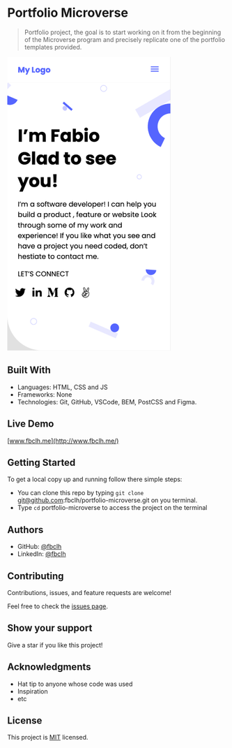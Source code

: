 # Portfolio Microverse

> Portfolio project, the goal is to start working on it from the beginning of the Microverse program and precisely replicate one of the portfolio templates provided.

![screenshot](img/portfolio-microverse.png)

## Built With

- Languages: HTML, CSS and JS
- Frameworks: None
- Technologies: Git, GitHub, VSCode, BEM, PostCSS and Figma.

## Live Demo

[www.fbclh.me](http://www.fbclh.me/)

## Getting Started

To get a local copy up and running follow there simple steps:

- You can clone this repo by typing `git clone` git@github.com:fbclh/portfolio-microverse.git on you terminal.
- Type `cd` portfolio-microverse to access the project on the terminal

## Authors

- GitHub: [@fbclh](https://github.com/fbclh)
- LinkedIn: [@fbclh](https://www.linkedin.com/in/fbclh)

## Contributing

Contributions, issues, and feature requests are welcome!

Feel free to check the [issues page](../../issues/).

## Show your support

Give a star if you like this project!

## Acknowledgments

- Hat tip to anyone whose code was used
- Inspiration
- etc

## License

This project is [MIT](./MIT.md) licensed.

<!-- 
============================
To Dos
============================

1 - Add href to HTML links 
2 - Edit README 
3 - Add Hotjar 
4 - Add Fontawesome to all SVGs 
5 - Create boilerplate model from this 
6 - Use variables for colors etc... As bellow: 
7 - :root { 
  --first-color: #36b37e;
  --second-color: #172b4d;
  --third-color: #c5e9da;
  --primary-btn-hover: #36b37f;
  --primary-btn-active: #008552;
} 
8 - New media queries break points for tablets 
9 - Use mini reset for general rules or normalizer 
10 - Use font awesome 
11 - Reorder CSS logically with PostCSS plugins, auto save ? 
12 - Change px to rem/em and % on margin/padding for scaling 
13 - Change written number for number on the classes 
14 - Remove repetition on: .portfolio__card--one 
15 - Repetition on .about__para-info ? 
16 - Write shorthand for margin and padding 
17 - Unnecessary margin on .about__languages ? 
18 - Remove short hand property on .contact--img background 
19 - Add form autofocus 
20 - Redesign when project finish 
 -->
